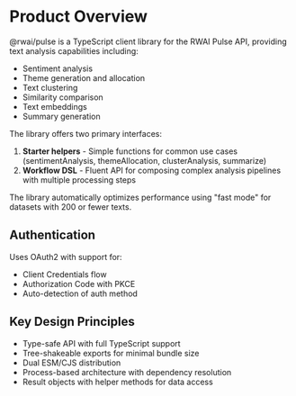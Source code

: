# Product Overview

@rwai/pulse is a TypeScript client library for the RWAI Pulse API, providing text analysis
capabilities including:

- Sentiment analysis
- Theme generation and allocation
- Text clustering
- Similarity comparison
- Text embeddings
- Summary generation

The library offers two primary interfaces:

1. **Starter helpers** - Simple functions for common use cases (sentimentAnalysis, themeAllocation,
   clusterAnalysis, summarize)
2. **Workflow DSL** - Fluent API for composing complex analysis pipelines with multiple processing
   steps

The library automatically optimizes performance using "fast mode" for datasets with 200 or fewer
texts.

## Authentication

Uses OAuth2 with support for:

- Client Credentials flow
- Authorization Code with PKCE
- Auto-detection of auth method

## Key Design Principles

- Type-safe API with full TypeScript support
- Tree-shakeable exports for minimal bundle size
- Dual ESM/CJS distribution
- Process-based architecture with dependency resolution
- Result objects with helper methods for data access
